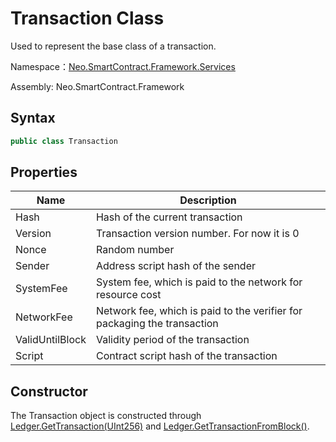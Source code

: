 # Transaction Class

Used to represent the base class of a transaction.

Namespace：[Neo.SmartContract.Framework.Services](index.md)

Assembly: Neo.SmartContract.Framework

## Syntax

```cs
public class Transaction
```

## Properties

| Name            | Description                                                  |
| --------------- | ------------------------------------------------------------ |
| Hash            | Hash of the current transaction                              |
| Version         | Transaction version number. For now it is 0                  |
| Nonce           | Random number                                                |
| Sender          | Address script hash of the sender                            |
| SystemFee       | System fee, which is paid to the network for resource cost   |
| NetworkFee      | Network fee, which is paid to the verifier for packaging the transaction |
| ValidUntilBlock | Validity period of the transaction                           |
| Script          | Contract script hash of the transaction                      |

## Constructor

The Transaction object is constructed through [Ledger.GetTransaction(UInt256)](../native/Ledger/GetTransaction.md) and [Ledger.GetTransactionFromBlock()](../native/Ledger/GetTransactionFromBlock.md).

